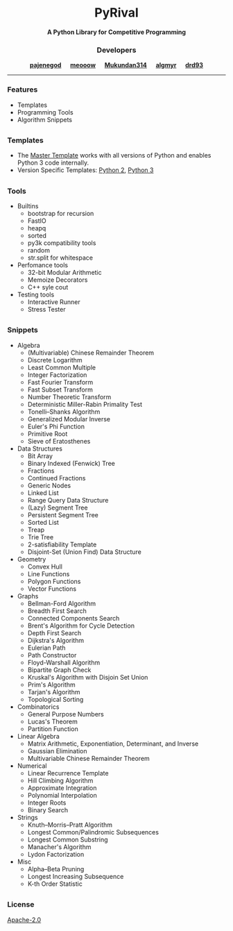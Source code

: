 <h1 align="center">PyRival</h1>
<div align="center">
  <strong>A Python Library for Competitive Programming</strong>  
</div>

<h3 align="center">Developers</h3>
<div align="center">
  <strong>
    <a href="https://codeforces.com/profile/pajenegod">pajenegod</a> &emsp;
    <a href="https://github.com/meooow25">meooow</a> &emsp;
    <a href="https://github.com/Mukundan314">Mukundan314</a> &emsp;
    <a href="https://github.com/algmyr">algmyr</a> &emsp;
    <a href="https://github.com/eduard-netsajev">drd93</a>
  </strong>
</div>

---

### Features
- Templates
- Programming Tools
- Algorithm Snippets

##

### Templates
- The [Master Template](template/template.py) works with all versions of Python and enables Python 3 code internally.
- Version Specific Templates: [Python 2](template/lite2.py), [Python 3](template/lite3.py)

##

### Tools
- Builtins
  - bootstrap for recursion
  - FastIO
  - heapq
  - sorted
  - py3k compatibility tools
  - random
  - str.split for whitespace
- Perfomance tools
  - 32-bit Modular Arithmetic
  - Memoize Decorators
  - C++ syle cout
- Testing tools
  - Interactive Runner
  - Stress Tester

##

### Snippets
- Algebra
  - (Multivariable) Chinese Remainder Theorem
  - Discrete Logarithm
  - Least Common Multiple
  - Integer Factorization
  - Fast Fourier Transform
  - Fast Subset Transform
  - Number Theoretic Transform
  - Deterministic Miller-Rabin Primality Test
  - Tonelli–Shanks Algorithm
  - Generalized Modular Inverse
  - Euler's Phi Function
  - Primitive Root
  - Sieve of Eratosthenes
- Data Structures
  - Bit Array
  - Binary Indexed (Fenwick) Tree
  - Fractions
  - Continued Fractions
  - Generic Nodes
  - Linked List
  - Range Query Data Structure
  - (Lazy) Segment Tree
  - Persistent Segment Tree
  - Sorted List
  - Treap
  - Trie Tree
  - 2-satisfiability Template
  - Disjoint-Set (Union Find) Data Structure
- Geometry
  - Convex Hull
  - Line Functions
  - Polygon Functions
  - Vector Functions
- Graphs
  - Bellman-Ford Algorithm
  - Breadth First Search
  - Connected Components Search
  - Brent's Algorithm for Cycle Detection
  - Depth First Search
  - Dijkstra's Algorithm
  - Eulerian Path
  - Path Constructor
  - Floyd-Warshall Algorithm
  - Bipartite Graph Check
  - Kruskal's Algorithm with Disjoin Set Union
  - Prim's Algorithm
  - Tarjan's Algorithm
  - Topological Sorting
- Combinatorics
  - General Purpose Numbers
  - Lucas's Theorem
  - Partition Function
- Linear Algebra
  - Matrix Arithmetic, Exponentiation, Determinant, and Inverse
  - Gaussian Elimination
  - Multivariable Chinese Remainder Theorem
- Numerical
  - Linear Recurrence Template
  - Hill Climbing Algorithm
  - Approximate Integration
  - Polynomial Interpolation
  - Integer Roots
  - Binary Search
- Strings
  - Knuth–Morris–Pratt Algorithm
  - Longest Common/Palindromic Subsequences
  - Longest Common Substring
  - Manacher's Algorithm
  - Lydon Factorization
- Misc
  - Alpha–Beta Pruning
  - Longest Increasing Subsequence
  - K-th Order Statistic

##

### License
[Apache-2.0](LICENSE)

